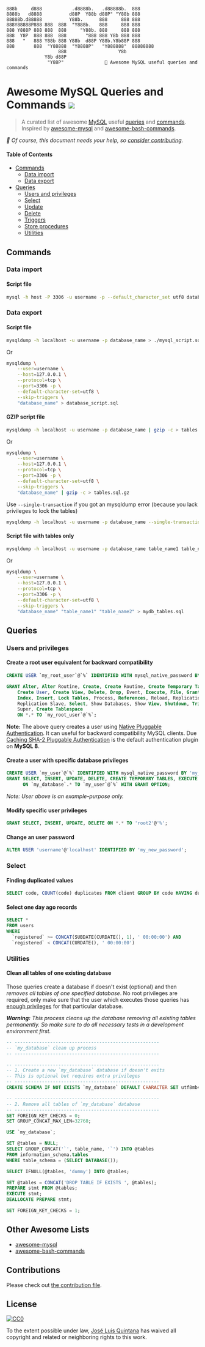 ```
888b     d888           .d8888b.   .d88888b.  888      
8888b   d8888          d88P  Y88b d88P" "Y88b 888      
88888b.d88888          Y88b.      888     888 888      
888Y88888P888 888  888  "Y888b.   888     888 888      
888 Y888P 888 888  888     "Y88b. 888     888 888      
888  Y8P  888 888  888       "888 888 Y8b 888 888      
888   "   888 Y88b 888 Y88b  d88P Y88b.Y8b88P 888      
888       888  "Y88888  "Y8888P"   "Y888888"  88888888 
                   888                   Y8b           
              Y8b d88P                                 
               "Y88P"               🐬 Awesome MySQL useful queries and commands   
```

# Awesome MySQL Queries and Commands [![](https://cdn.rawgit.com/sindresorhus/awesome/d7305f38d29fed78fa85652e3a63e154dd8e8829/media/badge.svg)](https://github.com/sindresorhus/awesome)


> A curated list of awesome [MySQL](https://www.mysql.com/) useful [queries](https://dev.mysql.com/doc/refman/8.0/en/examples.html) and [commands](https://dev.mysql.com/doc/refman/8.0/en/mysql-commands.html). Inspired by [awesome-mysql](https://github.com/shlomi-noach/awesome-mysql) and [awesome-bash-commands](https://github.com/joseluisq/awesome-bash-commands).

_🏅 Of course, this document needs your help, so [consider contributing](contributing.md)._

#### Table of Contents
- [Commands](#commands)
    - [Data import](#data-import)
    - [Data export](#data-export)
- [Queries](#queries)
    - [Users and privileges](#users-and-privileges)
    - [Select](#select)
    - [Update](#update)
    - [Delete](#delete)
    - [Triggers](#triggers)
    - [Store procedures](#store-procedures)
    - [Utilities](#utilities)

## Commands

### Data import

#### Script file

```sh
mysql -h host -P 3306 -u username -p --default_character_set utf8 database_name < mysql_script.sql
```

### Data export

#### Script file

```sh
mysqldump -h localhost -u username -p database_name > ./mysql_script.sql
```

Or

```sh
mysqldump \
    --user=username \
    --host=127.0.0.1 \
    --protocol=tcp \
    --port=3306 -p \
    --default-character-set=utf8 \
    --skip-triggers \
    "database_name" > database_script.sql
```

#### GZIP script file

```sh
mysqldump -h localhost -u username -p database_name | gzip -c > tables.sql.gz
```

Or

```sh
mysqldump \
    --user=username \
    --host=127.0.0.1 \
    --protocol=tcp \
    --port=3306 -p \
    --default-character-set=utf8 \
    --skip-triggers \
    "database_name" | gzip -c > tables.sql.gz
```

Use `--single-transaction` if you got an mysqldump error (because you lack privileges to lock the tables)

```sh
mysqldump -h localhost -u username -p database_name --single-transaction | gzip -c > tables.sql.gz
```

#### Script file with tables only

```sh
mysqldump -h localhost -u username -p database_name table_name1 table_name2 > mydb_tables.sql
```

Or

```sh
mysqldump \
    --user=username \
    --host=127.0.0.1 \
    --protocol=tcp \
    --port=3306 -p \
    --default-character-set=utf8 \
    --skip-triggers \
    "database_name" "table_name1" "table_name2" > mydb_tables.sql
```

## Queries

### Users and privileges

#### Create a root user equivalent for backward compatibility

```sql
CREATE USER `my_root_user`@`%` IDENTIFIED WITH mysql_native_password BY 'my_root_pwd';

GRANT Alter, Alter Routine, Create, Create Routine, Create Temporary Tables, 
    Create User, Create View, Delete, Drop, Event, Execute, File, Grant Option, 
    Index, Insert, Lock Tables, Process, References, Reload, Replication Client, 
    Replication Slave, Select, Show Databases, Show View, Shutdown, Trigger, Update,
    Super, Create Tablespace
    ON *.* TO `my_root_user`@`%`;
```

**Note:** The above query creates a user using [Native Pluggable Authentication](https://dev.mysql.com/doc/refman/8.0/en/native-pluggable-authentication.html). It can useful for backward compatibility MySQL clients. Due [Caching SHA-2 Pluggable Authentication](https://dev.mysql.com/doc/refman/8.0/en/caching-sha2-pluggable-authentication.html) is the default authentication plugin on __MySQL 8__.

#### Create a user with specific database privileges

```sql
CREATE USER `my_user`@`%` IDENTIFIED WITH mysql_native_password BY 'my_password';
GRANT SELECT, INSERT, UPDATE, DELETE, CREATE TEMPORARY TABLES, EXECUTE
      ON `my_database`.* TO `my_user`@`%` WITH GRANT OPTION;
```

_Note: User above is an example-purpose only._

#### Modify specific user privileges

```sql
GRANT SELECT, INSERT, UPDATE, DELETE ON *.* TO 'root2'@'%';
```

#### Change an user password

```sql
ALTER USER 'username'@'localhost' IDENTIFIED BY 'my_new_password';
```

### Select

#### Finding duplicated values

```sql
SELECT code, COUNT(code) duplicates FROM client GROUP BY code HAVING duplicates > 1;
```

#### Select one day ago records

```sql
SELECT * 
FROM users
WHERE
  `registered` >= CONCAT(SUBDATE(CURDATE(), 1), ' 00:00:00') AND 
  `registered` < CONCAT(CURDATE(), ' 00:00:00')
```

### Utilities

#### Clean all tables of one existing database

Those queries create a database if doesn't exist (optional) and then *removes all tables of one specified database*. No root privileges are required, only make sure that the user which executes those queries has [enough privileges](#create-a-user-with-specific-database-privileges) for that particular database.

_**Warning:** This process cleans up the database removing all existing tables permanently. So make sure to do all necessary tests in a development environment first._

```sql
-- -----------------------------------------------------
-- `my_database` clean up process
-- -----------------------------------------------------

-- -----------------------------------------------------
-- 1. Create a new `my_database` database if doesn't exits 
-- This is optional but requires extra privileges
-- -----------------------------------------------------
CREATE SCHEMA IF NOT EXISTS `my_database` DEFAULT CHARACTER SET utf8mb4 COLLATE utf8mb4_bin;

-- -----------------------------------------------------
-- 2. Remove all tables of `my_database` database
-- -----------------------------------------------------
SET FOREIGN_KEY_CHECKS = 0;
SET GROUP_CONCAT_MAX_LEN=32768;

USE `my_database`;

SET @tables = NULL;
SELECT GROUP_CONCAT('`', table_name, '`') INTO @tables
FROM information_schema.tables
WHERE table_schema = (SELECT DATABASE());

SELECT IFNULL(@tables, 'dummy') INTO @tables;

SET @tables = CONCAT('DROP TABLE IF EXISTS ', @tables);
PREPARE stmt FROM @tables;
EXECUTE stmt;
DEALLOCATE PREPARE stmt;

SET FOREIGN_KEY_CHECKS = 1;
```

## Other Awesome Lists
- [awesome-mysql](https://github.com/shlomi-noach/awesome-mysql)
- [awesome-bash-commands](https://github.com/joseluisq/awesome-bash-commands)

## Contributions
Please check out [the contribution file](contributing.md).

## License

[![CC0](http://i.creativecommons.org/p/zero/1.0/88x31.png)](http://creativecommons.org/publicdomain/zero/1.0/)

To the extent possible under law, [José Luis Quintana](http://git.io/joseluisq) has waived all copyright and related or neighboring rights to this work.

